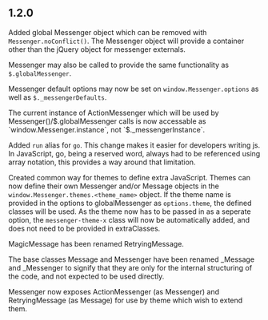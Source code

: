 1.2.0
-----

Added global Messenger object which can be removed with `Messenger.noConflict()`.  The
Messenger object will provide a container other than the jQuery object for messenger
externals.

Messenger may also be called to provide the same functionality as `$.globalMessenger`.

Messenger default options may now be set on `window.Messenger.options` as well as
`$._messengerDefaults`.

The current instance of ActionMessenger which will be used by Messenger()/$.globalMessenger
calls is now accessable as `window.Messenger.instance`, not `$._messengerInstance`.

Added `run` alias for `go`.  This change makes it easier for developers writing js. 
In JavaScript, go, being a reserved word, always had to be referenced using array
notation, this provides a way around that limitation.

Created common way for themes to define extra JavaScript.  Themes can now define their
own Messenger and/or Message objects in the `window.Messenger.themes.<theme_name>` object.
If the theme name is provided in the options to globalMessenger as `options.theme`, the 
defined classes will be used.  As the theme now has to be passed in as a seperate option, the
`messenger-theme-x` class will now be automatically added, and does not need to be
provided in extraClasses.

MagicMessage has been renamed RetryingMessage.

The base classes Message and Messenger have been renamed _Message and _Messenger to
signify that they are only for the internal structuring of the code, and not expected
to be used directly.

Messenger now exposes ActionMessenger (as Messenger) and RetryingMessage (as Message) for
use by theme which wish to extend them.
